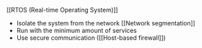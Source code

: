 [[RTOS (Real-time Operating System)]]
- Isolate the system from the network [[Network segmentation]]
- Run with the minimum amount of services
- Use secure communication ([[Host-based firewall]])